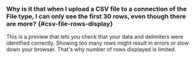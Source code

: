### Why is it that when I upload a CSV file to a connection of the File type, I can only see the first 30 rows, even though there are more? {#csv-file-rows-display}

This is a preview that lets you check that your data and delimiters were identified correctly. Showing too many rows might result in errors or slow down your browser. That's why number of rows displayed is limited.